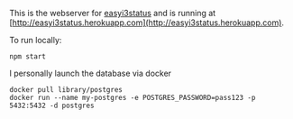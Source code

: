 This is the webserver for [easyi3status](https://github.com/aecepoglu/easyi3status) and is running at [http://easyi3status.herokuapp.com](http://easyi3status.herokuapp.com).

To run locally:

    npm start

I personally launch the database via docker

    docker pull library/postgres
    docker run --name my-postgres -e POSTGRES_PASSWORD=pass123 -p 5432:5432 -d postgres
